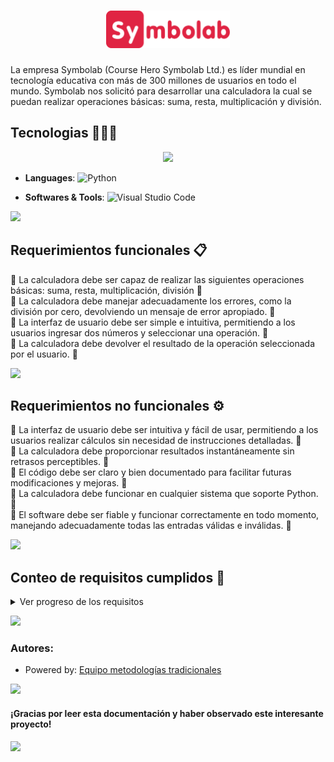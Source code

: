 <h1 align="center"><img height="60" src="symbolab_logo.png" alt="Symbolab_Logo"/></h1>
<p>La empresa Symbolab (Course Hero Symbolab Ltd.) es líder mundial en tecnología educativa con más de 300 millones de usuarios en todo el mundo. Symbolab nos solicitó para desarrollar una calculadora la cual se puedan realizar operaciones básicas: suma, resta, multiplicación y división.</p>

## Tecnologias 🧑🏻‍💻
<p align="center">
<img src="https://user-images.githubusercontent.com/73097560/115834477-dbab4500-a447-11eb-908a-139a6edaec5c.gif"><br>

- **Languages**: 
  ![Python](https://img.shields.io/badge/Python-3670A0?style=flat&logo=python&logoColor=ffdd54)

- **Softwares & Tools**: 
  ![Visual Studio Code](https://img.shields.io/badge/Visual%20Studio%20Code-0078d7.svg?style=flat&logo=visual-studio-code&logoColor=white)

</p>

<img src="https://user-images.githubusercontent.com/73097560/115834477-dbab4500-a447-11eb-908a-139a6edaec5c.gif"><br>

## Requerimientos funcionales 📋<br>
🎯 La calculadora debe ser capaz de realizar las siguientes operaciones básicas: suma, resta, multiplicación, división 🚧 <br>
🎯 La calculadora debe manejar adecuadamente los errores, como la división por cero, devolviendo un mensaje de error apropiado. 🚧 <br>
🎯 La interfaz de usuario debe ser simple e intuitiva, permitiendo a los usuarios ingresar dos números y seleccionar una operación. 🚧 <br>
🎯 La calculadora debe devolver el resultado de la operación seleccionada por el usuario. 🚧 <br>

<img src="https://user-images.githubusercontent.com/73097560/115834477-dbab4500-a447-11eb-908a-139a6edaec5c.gif"><br>

## Requerimientos no funcionales ⚙️<br>
🔰 La interfaz de usuario debe ser intuitiva y fácil de usar, permitiendo a los usuarios realizar cálculos sin necesidad de instrucciones detalladas. 🚧 <br>
🔰 La calculadora debe proporcionar resultados instantáneamente sin retrasos perceptibles. 🚧 <br>
🔰 El código debe ser claro y bien documentado para facilitar futuras modificaciones y mejoras. 🚧 <br>
🔰 La calculadora debe funcionar en cualquier sistema que soporte Python. 🚧 <br>
🔰 El software debe ser fiable y funcionar correctamente en todo momento, manejando adecuadamente todas las entradas válidas e inválidas. 🚧 <br>

<img src="https://user-images.githubusercontent.com/73097560/115834477-dbab4500-a447-11eb-908a-139a6edaec5c.gif"><br>

## Conteo de requisitos cumplidos 🔢
<details>
  <summary>Ver progreso de los requisitos</summary>

#### Requisitos funcionales: `Total 0/4` 🚧 <br>
#### Requisitos no funcionales: `Total 0/5` 🚧

</details>

<img src="https://user-images.githubusercontent.com/73097560/115834477-dbab4500-a447-11eb-908a-139a6edaec5c.gif"><br>

### Autores:
- Powered by: <a href="https://github.com/IgmarLozadaBolivar">Equipo metodologías tradicionales</a><br>

<img src="https://user-images.githubusercontent.com/73097560/115834477-dbab4500-a447-11eb-908a-139a6edaec5c.gif"><br>

#### ¡Gracias por leer esta documentación y haber observado este interesante proyecto!

<img src="https://user-images.githubusercontent.com/73097560/115834477-dbab4500-a447-11eb-908a-139a6edaec5c.gif"><br>
